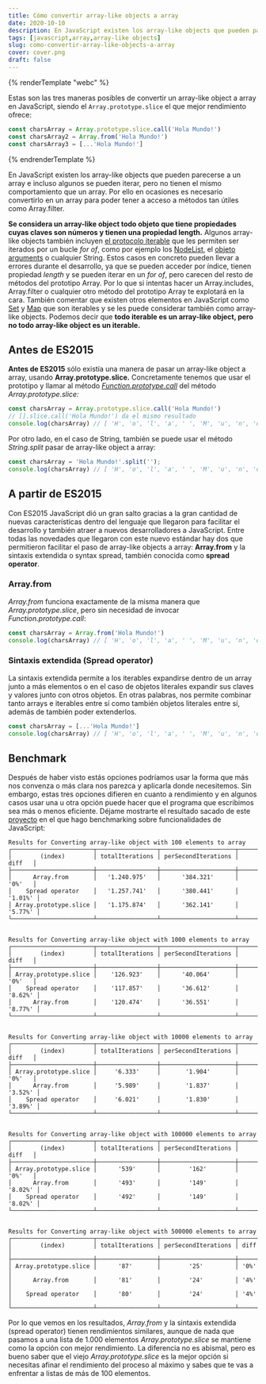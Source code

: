 ```yaml
---
title: Cómo convertir array-like objects a array
date: 2020-10-10
description: En JavaScript existen los array-like objects que pueden parecerse a un array e incluso algunos se pueden iterar, pero no tienen el mismo comportamiento que un array. Por ello en ocasiones es necesario convertirlo en un array para poder trabajar mejor con ellos.
tags: [javascript,array,array-like objects]
slug: como-convertir-array-like-objects-a-array
cover: cover.png
draft: false
---
```


{% renderTemplate "webc" %}
<tldr-section>

Estas son las tres maneras posibles de convertir un array-like object a array en JavaScript, siendo el `Array.prototype.slice` el que mejor rendimiento ofrece:

```js
const charsArray = Array.prototype.slice.call('Hola Mundo!')
const charsArray2 = Array.from('Hola Mundo!')
const charsArray3 = [...'Hola Mundo!']
```

</tldr-section>
{% endrenderTemplate %}

En JavaScript existen los array-like objects que pueden parecerse a un array e incluso algunos se pueden iterar,
pero no tienen el mismo comportamiento que un array. Por ello en ocasiones es necesario convertirlo en un array para
poder tener a acceso a métodos tan útiles como Array.filter.

**Se considera un array-like object todo objeto que tiene propiedades cuyas claves son números y tienen una propiedad length.**
Algunos array-like objects también incluyen [el protocolo iterable](https://developer.mozilla.org/es/docs/Web/JavaScript/Referencia/Iteration_protocols)
que les permiten ser iterados por un bucle *for of*, como por ejemplo los
[NodeList](https://developer.mozilla.org/es/docs/Web/API/NodeList), el [objeto arguments](https://developer.mozilla.org/es/docs/Web/JavaScript/Referencia/Funciones/arguments)
o cualquier String. Estos casos en concreto pueden llevar a errores durante el desarrollo, ya que se pueden acceder por índice, tienen propiedad *length* y se pueden iterar en un *for of*,
pero carecen del resto de métodos del prototipo Array. Por lo que si intentas hacer un Array.includes, Array.filter o
cualquier otro método del prototipo Array te explotará en la cara. También comentar que existen otros elementos en JavaScript
como [Set](https://developer.mozilla.org/es/docs/Web/JavaScript/Referencia/Objetos_globales/Set) y
[Map](https://developer.mozilla.org/es/docs/Web/JavaScript/Referencia/Objetos_globales/Map) que son iterables y se les
puede considerar también como array-like objects. Podemos decir que **todo iterable es un array-like object, pero no todo
array-like object es un iterable.**

## Antes de ES2015

**Antes de ES2015** sólo existía una manera de pasar un array-like object a array, usando **Array.prototype.slice.** Concretamente
tenemos que usar el prototipo y llamar al método [*Function.prototype.call*](https://developer.mozilla.org/es/docs/Web/JavaScript/Referencia/Objetos_globales/Function/call)
del método *Array.prototype.slice:*

```js
const charsArray = Array.prototype.slice.call('Hola Mundo!')
// [].slice.call('Hola Mundo!') da el mismo resultado
console.log(charsArray) // [ 'H', 'o', 'l', 'a', ' ', 'M', 'u', 'n', 'd', 'o', '!' ]
```

Por otro lado, en el caso de String, también se puede usar el método *String.split* pasar de array-like object a array:

```js
const charsArray = 'Hola Mundo!'.split('');
console.log(charsArray) // [ 'H', 'o', 'l', 'a', ' ', 'M', 'u', 'n', 'd', 'o', '!' ]
```


## A partir de ES2015

Con ES2015 JavaScript dió un gran salto gracias a la gran cantidad de nuevas características dentro del lenguaje que
llegaron para facilitar el desarrollo y también atraer a nuevos desarrolladores a JavaScript. Entre todas las novedades
que llegaron con este nuevo estándar hay dos que permitieron facilitar el paso de array-like objects a array:
**Array.from** y la sintaxis extendida o syntax spread, también conocida como **spread operator**.

### Array.from

*Array.from* funciona exactamente de la misma manera que *Array.prototype.slice*, pero sin necesidad de invocar
*Function.prototype.call*:
```js
const charsArray = Array.from('Hola Mundo!')
console.log(charsArray) // [ 'H', 'o', 'l', 'a', ' ', 'M', 'u', 'n', 'd', 'o', '!' ]
```

### Sintaxis extendida (Spread operator)

La sintaxis extendida permite a los iterables expandirse dentro de un array junto a más elementos o en el
caso de objetos literales expandir sus claves y valores junto con otros objetos. En otras palabras, nos permite combinar
tanto arrays e iterables entre sí como también objetos literales entre sí, además de también poder extenderlos.
```js
const charsArray = [...'Hola Mundo!']
console.log(charsArray) // [ 'H', 'o', 'l', 'a', ' ', 'M', 'u', 'n', 'd', 'o', '!' ]
```

## Benchmark

Después de haber visto estás opciones podríamos usar la forma que más nos convenza o más clara nos parezca y aplicarla
donde necesitemos. Sin embargo, estas tres opciones difieren en cuanto a rendimiento y en algunos casos usar una u otra
opción puede hacer que el programa que escribimos sea más o menos eficiente. Déjame mostrarte el resultado sacado de este
[proyecto](https://github.com/ulisesantana/benchmark-js/blob/master/benchmark/arrays/arrayLikeToArray.js) en el que hago
benchmarking sobre funcionalidades de JavaScript:


```text
Results for Converting array-like object with 100 elements to array
┌───────────────────────┬─────────────────┬─────────────────────┬─────────┐
│        (index)        │ totalIterations │ perSecondIterations │  diff   │
├───────────────────────┼─────────────────┼─────────────────────┼─────────┤
│      Array.from       │   '1.240.975'   │      '384.321'      │  '0%'   │
│    Spread operator    │   '1.257.741'   │      '380.441'      │ '1.01%' │
│ Array.prototype.slice │   '1.175.874'   │      '362.141'      │ '5.77%' │
└───────────────────────┴─────────────────┴─────────────────────┴─────────┘


Results for Converting array-like object with 1000 elements to array
┌───────────────────────┬─────────────────┬─────────────────────┬─────────┐
│        (index)        │ totalIterations │ perSecondIterations │  diff   │
├───────────────────────┼─────────────────┼─────────────────────┼─────────┤
│ Array.prototype.slice │    '126.923'    │      '40.064'       │  '0%'   │
│    Spread operator    │    '117.857'    │      '36.612'       │ '8.62%' │
│      Array.from       │    '120.474'    │      '36.551'       │ '8.77%' │
└───────────────────────┴─────────────────┴─────────────────────┴─────────┘


Results for Converting array-like object with 10000 elements to array
┌───────────────────────┬─────────────────┬─────────────────────┬─────────┐
│        (index)        │ totalIterations │ perSecondIterations │  diff   │
├───────────────────────┼─────────────────┼─────────────────────┼─────────┤
│ Array.prototype.slice │     '6.333'     │       '1.904'       │  '0%'   │
│      Array.from       │     '5.989'     │       '1.837'       │ '3.52%' │
│    Spread operator    │     '6.021'     │       '1.830'       │ '3.89%' │
└───────────────────────┴─────────────────┴─────────────────────┴─────────┘


Results for Converting array-like object with 100000 elements to array
┌───────────────────────┬─────────────────┬─────────────────────┬─────────┐
│        (index)        │ totalIterations │ perSecondIterations │  diff   │
├───────────────────────┼─────────────────┼─────────────────────┼─────────┤
│ Array.prototype.slice │      '539'      │        '162'        │  '0%'   │
│      Array.from       │      '493'      │        '149'        │ '8.02%' │
│    Spread operator    │      '492'      │        '149'        │ '8.02%' │
└───────────────────────┴─────────────────┴─────────────────────┴─────────┘


Results for Converting array-like object with 500000 elements to array
┌───────────────────────┬─────────────────┬─────────────────────┬──────┐
│        (index)        │ totalIterations │ perSecondIterations │ diff │
├───────────────────────┼─────────────────┼─────────────────────┼──────┤
│ Array.prototype.slice │      '87'       │        '25'         │ '0%' │
│      Array.from       │      '81'       │        '24'         │ '4%' │
│    Spread operator    │      '80'       │        '24'         │ '4%' │
└───────────────────────┴─────────────────┴─────────────────────┴──────┘
```

Por lo que vemos en los resultados, *Array.from* y la sintaxis extendida (spread operator) tienen rendimientos similares,
aunque de nada que pasamos a una lista de 1.000 elementos *Array.prototype.slice* se mantiene como la opción con mejor
rendimiento. La diferencia no es abismal, pero es bueno saber que el viejo *Array.prototype.slice* es la mejor opción
si necesitas afinar el rendimiento del proceso al máximo y sabes que te vas a enfrentar a listas de más de 100 elementos.
